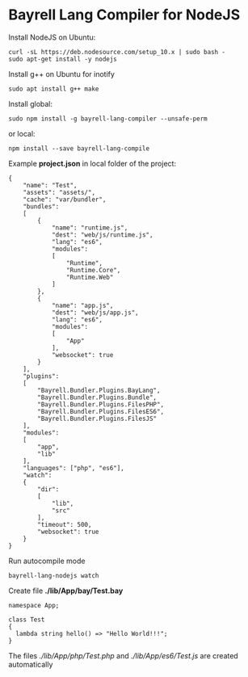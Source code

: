 # Bayrell Lang Compiler for NodeJS

Install NodeJS on Ubuntu:
```
curl -sL https://deb.nodesource.com/setup_10.x | sudo bash -
sudo apt-get install -y nodejs
```

Install g++ on Ubuntu for inotify
```
sudo apt install g++ make
```

Install global:

```
sudo npm install -g bayrell-lang-compiler --unsafe-perm
```

or local:

```
npm install --save bayrell-lang-compile
```

Example **project.json** in local folder of the project:

```
{
	"name": "Test",
	"assets": "assets/",
	"cache": "var/bundler",
	"bundles":
	[
		{
			"name": "runtime.js",
			"dest": "web/js/runtime.js",
			"lang": "es6",
			"modules":
			[
				"Runtime",
				"Runtime.Core",
				"Runtime.Web"
			]
		},
		{
			"name": "app.js",
			"dest": "web/js/app.js",
			"lang": "es6",
			"modules":
			[
				"App"
			],
			"websocket": true
		}
	],
	"plugins":
	[
		"Bayrell.Bundler.Plugins.BayLang",
		"Bayrell.Bundler.Plugins.Bundle",
		"Bayrell.Bundler.Plugins.FilesPHP",
		"Bayrell.Bundler.Plugins.FilesES6",
		"Bayrell.Bundler.Plugins.FilesJS"
	],
	"modules":
	[
		"app",
		"lib"
	],
	"languages": ["php", "es6"],
	"watch":
	{
		"dir":
		[
			"lib",
			"src"
		],
		"timeout": 500,
		"websocket": true
	}
}
```

Run autocompile mode

```
bayrell-lang-nodejs watch
```

Create file **./lib/App/bay/Test.bay**

```
namespace App;

class Test
{
  lambda string hello() => "Hello World!!!";
}
```

The files *./lib/App/php/Test.php* and *./lib/App/es6/Test.js* are created automatically


